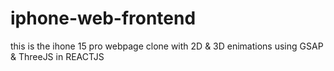 # iphone-web-frontend

this is the ihone 15 pro webpage clone with 2D & 3D enimations using GSAP & ThreeJS in REACTJS

